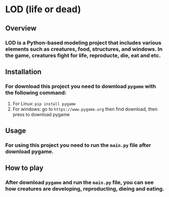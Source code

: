# LOD (life or dead)


## Overview

### LOD is a Python-based modeling project that includes various elements such as creatures, food, structures, and windows. In the game, creatures fight for life, reproducte, die, eat and etc.


## Installation

### For download this project you need to download `pygame` with the following command:
1. For Linux: `pip install pygame`
2. For windows: go to `https://www.pygame.org` then find download, then press to download pygame


## Usage

### For using this project you need to run the `main.py` file after download pygame.


## How to play

### After download `pygame` and run the `main.py` file, you can see how creatures are developing, reproducting, dieing and eating.
